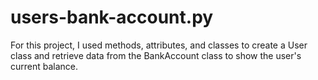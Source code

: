 # users-bank-account.py

For this project, I used methods, attributes, and classes to create a User class and retrieve data from the BankAccount class to show the user's current balance.
